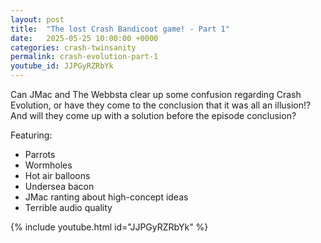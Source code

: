 ```yaml
---
layout: post
title:  "The lost Crash Bandicoot game! - Part 1"
date:   2025-05-25 10:00:00 +0000
categories: crash-twinsanity
permalink: crash-evolution-part-1
youtube_id: JJPGyRZRbYk
---
```


Can JMac and The Webbsta clear up some confusion regarding Crash Evolution, or have they come to the conclusion that it was all an illusion!? And will they come up with a solution before the episode conclusion?
<!--more-->

Featuring:
* Parrots
* Wormholes
* Hot air balloons
* Undersea bacon
* JMac ranting about high-concept ideas
* Terrible audio quality

{% include youtube.html id="JJPGyRZRbYk" %}
